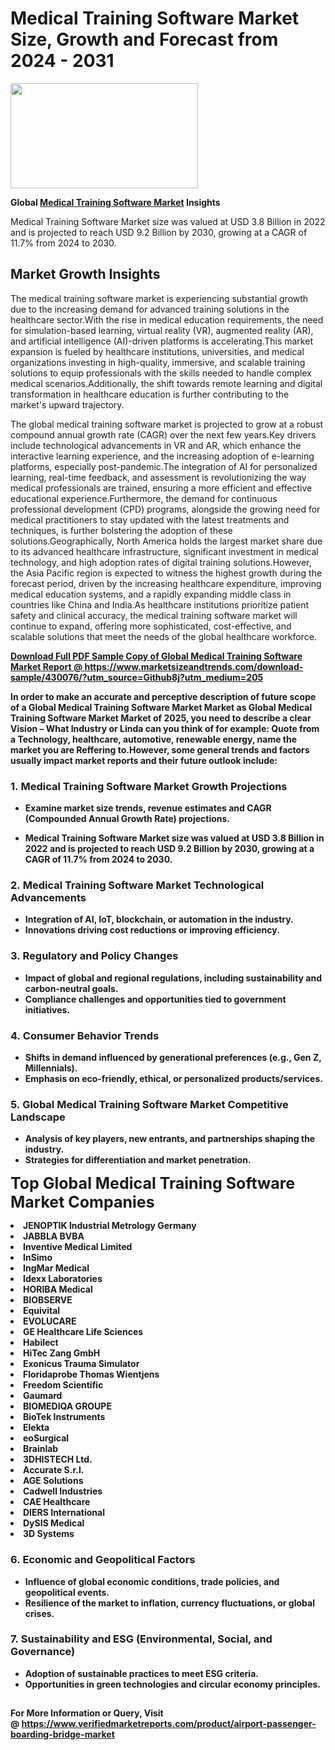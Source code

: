 <H1>Medical Training Software Market Size, Growth and Forecast from 2024 - 2031</H1><img class="aligncenter size-medium wp-image-584254" src="https://thirdeyenews.in/wp-content/uploads/2024/09/Global-Market-Research-300x168.jpeg" alt="" width="300" height="168" /><p><strong>Global&nbsp;<a href="https://www.marketsizeandtrends.com/download-sample/430076/?utm_source=Github8j?utm_medium=205">Medical Training Software Market</a> Insights</strong></p><p>Medical Training Software Market size was valued at USD 3.8 Billion in 2022 and is projected to reach USD 9.2 Billion by 2030, growing at a CAGR of 11.7% from 2024 to 2030.</p><p><h2>Market Growth Insights</h2> <p>The medical training software market is experiencing substantial growth due to the increasing demand for advanced training solutions in the healthcare sector.With the rise in medical education requirements, the need for simulation-based learning, virtual reality (VR), augmented reality (AR), and artificial intelligence (AI)-driven platforms is accelerating.This market expansion is fueled by healthcare institutions, universities, and medical organizations investing in high-quality, immersive, and scalable training solutions to equip professionals with the skills needed to handle complex medical scenarios.Additionally, the shift towards remote learning and digital transformation in healthcare education is further contributing to the market's upward trajectory.</p> <p><strong><a href="#"></a></strong></p> <p>The global medical training software market is projected to grow at a robust compound annual growth rate (CAGR) over the next few years.Key drivers include technological advancements in VR and AR, which enhance the interactive learning experience, and the increasing adoption of e-learning platforms, especially post-pandemic.The integration of AI for personalized learning, real-time feedback, and assessment is revolutionizing the way medical professionals are trained, ensuring a more efficient and effective educational experience.Furthermore, the demand for continuous professional development (CPD) programs, alongside the growing need for medical practitioners to stay updated with the latest treatments and techniques, is further bolstering the adoption of these solutions.Geographically, North America holds the largest market share due to its advanced healthcare infrastructure, significant investment in medical technology, and high adoption rates of digital training solutions.However, the Asia Pacific region is expected to witness the highest growth during the forecast period, driven by the increasing healthcare expenditure, improving medical education systems, and a rapidly expanding middle class in countries like China and India.As healthcare institutions prioritize patient safety and clinical accuracy, the medical training software market will continue to expand, offering more sophisticated, cost-effective, and scalable solutions that meet the needs of the global healthcare workforce.</p> <p><strong><a href="#"></p><p><span class=""><strong>Download Full PDF Sample Copy of Global Medical Training Software Market Report</strong> @ <a href="https://www.marketsizeandtrends.com/download-sample/430076/?utm_source=Github8j?utm_medium=205" target="_blank">https://www.marketsizeandtrends.com/download-sample/430076/?utm_source=Github8j?utm_medium=205</a></span></p><p>In order to make an accurate and perceptive description of future scope of a Global&nbsp;Medical Training Software Market Market as Global&nbsp;Medical Training Software Market Market of 2025, you need to describe a clear Vision &ndash; What Industry or Linda can you think of for example: Quote from a Technology, healthcare, automotive, renewable energy, name the market you are Reffering to.However, some general trends and factors usually impact market reports and their future outlook include:</p><h3>1.&nbsp;<strong>Medical Training Software Market Growth Projections</strong></h3><ul><li>Examine market size trends, revenue estimates and CAGR (Compounded Annual Growth Rate) projections.</li><li><p>Medical Training Software Market size was valued at USD 3.8 Billion in 2022 and is projected to reach USD 9.2 Billion by 2030, growing at a CAGR of 11.7% from 2024 to 2030.</p></li></ul><h3>2.&nbsp;<strong>Medical Training Software Market Technological Advancements</strong></h3><ul><li>Integration of AI, IoT, blockchain, or automation in the industry.</li><li>Innovations driving cost reductions or improving efficiency.</li></ul><h3>3.&nbsp;<strong>Regulatory and Policy Changes</strong></h3><ul><li>Impact of global and regional regulations, including sustainability and carbon-neutral goals.</li><li>Compliance challenges and opportunities tied to government initiatives.</li></ul><h3>4.&nbsp;<strong>Consumer Behavior Trends</strong></h3><ul><li>Shifts in demand influenced by generational preferences (e.g., Gen Z, Millennials).</li><li>Emphasis on eco-friendly, ethical, or personalized products/services.</li></ul><h3>5.&nbsp;<strong>Global Medical Training Software Market Competitive Landscape</strong></h3><ul><li>Analysis of key players, new entrants, and partnerships shaping the industry.</li><li>Strategies for differentiation and market penetration.</li></ul><p data-pm-slice="1 1 []"><span style="color: inherit; font-family: inherit; font-size: 25px;">Top Global Medical Training Software Market Companies</span></p><div class="" data-test-id=""><p><li>JENOPTIK Industrial Metrology Germany</li><li> JABBLA BVBA</li><li> Inventive Medical Limited</li><li> InSimo</li><li> IngMar Medical</li><li> Idexx Laboratories</li><li> HORIBA Medical</li><li> BIOBSERVE</li><li> Equivital</li><li> EVOLUCARE</li><li> GE Healthcare Life Sciences</li><li> Habilect</li><li> HiTec Zang GmbH</li><li> Exonicus Trauma Simulator</li><li> Floridaprobe Thomas Wientjens</li><li> Freedom Scientific</li><li> Gaumard</li><li> BIOMEDIQA GROUPE</li><li> BioTek Instruments</li><li> Elekta</li><li> eoSurgical</li><li> Brainlab</li><li> 3DHISTECH Ltd.</li><li> Accurate S.r.l.</li><li> AGE Solutions</li><li> Cadwell Industries</li><li> CAE Healthcare</li><li> DIERS International</li><li> DySIS Medical</li><li> 3D Systems</li></p></div><h3>6.&nbsp;<strong>Economic and Geopolitical Factors</strong></h3><ul><li>Influence of global economic conditions, trade policies, and geopolitical events.</li><li>Resilience of the market to inflation, currency fluctuations, or global crises.</li></ul><h3>7.&nbsp;<strong>Sustainability and ESG (Environmental, Social, and Governance)</strong></h3><ul><li>Adoption of sustainable practices to meet ESG criteria.</li><li>Opportunities in green technologies and circular economy principles.</li></ul><h2><strong style="font-size: 14px;">For More Information or Query, Visit @&nbsp;</strong><a style="background-color: #ffffff; font-size: 14px;" href="https://www.marketsizeandtrends.com/report/medical-training-software-market/" target="_blank">https://www.verifiedmarketreports.com/product/airport-passenger-boarding-bridge-market</a></h2>